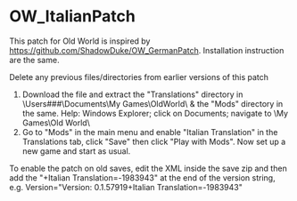 # OW_ItalianPatch

This patch for Old World is inspired by https://github.com/ShadowDuke/OW_GermanPatch. Installation instruction are the same.

Delete any previous files/directories from earlier versions of this patch

1. Download the file and extract the "Translations" directory in \Users\###\Documents\My Games\OldWorld\ & the "Mods" directory in the same. Help: Windows Explorer; click on Documents; navigate to \My Games\Old World\
2. Go to "Mods" in the main menu and enable "Italian Translation" in the Translations tab, click "Save" then click "Play with Mods". Now set up a new game and start as usual.

To enable the patch on old saves, edit the XML inside the save zip and then add the "+Italian Translation=-1983943" at the end of the version string, e.g. Version="Version: 0.1.57919+Italian Translation=-1983943"
